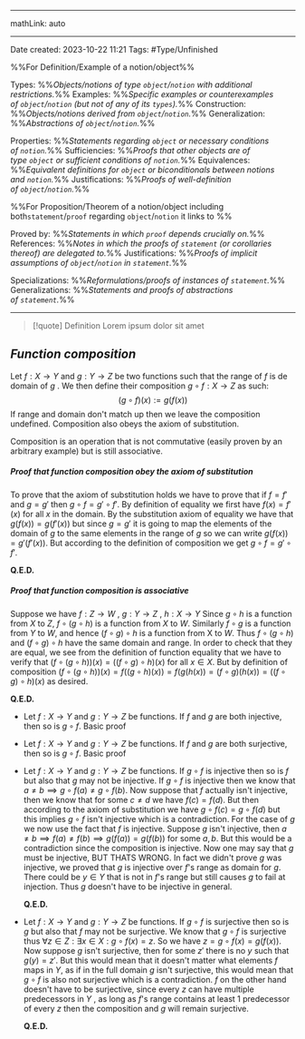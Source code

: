 
---

mathLink: auto

---
Date created: 2023-10-22 11:21
Tags: #Type/Unfinished 

%%For Definition/Example of a notion/object%%

Types: %%_Objects/notions of type `object`/`notion` with additional restrictions._%% 
Examples: %%_Specific examples or counterexamples of `object`/`notion` (but not of any of its `types`)._%%
Construction: %%_Objects/notions derived from `object`/`notion`._%%
Generalization: %%_Abstractions of `object`/`notion`._%%

Properties: %%_Statements regarding `object` or necessary conditions of `notion`._%%
Sufficiencies: %%_Proofs that other objects are of type `object` or sufficient conditions of `notion`._%%
Equivalences: %%_Equivalent definitions for `object` or biconditionals between notions and `notion`._%%
Justifications: %%_Proofs of well-definition of `object`/`notion`._%%

%%For Proposition/Theorem of a notion/object including both`statement`/`proof` regarding `object`/`notion` it links to %%

Proved by: %%_Statements in which `proof` depends crucially on._%%
References: %%_Notes in which the proofs of `statement` (or corollaries thereof) are delegated to._%%
Justifications: %%_Proofs of implicit assumptions of `object`/`notion` in `statement`._%%   

Specializations: %%_Reformulations/proofs of instances of `statement`._%%
Generalizations: %%_Statements and proofs of abstractions of `statement`._%%

---  



> [!quote] Definition
> Lorem ipsum dolor sit amet



## *Function composition* 

Let $f:X\rightarrow Y$ and $g:Y \rightarrow Z$ be two functions such that the range of $f$ is de domain of $g$ . We then define their composition $g\circ f:X\rightarrow Z$ as such:$$(g\circ f)(x):=g(f(x))$$If range and domain don't match up then we leave the composition undefined. Composition also obeys the axiom of substitution.

Composition is an operation that is not commutative (easily proven by an arbitrary example) but is still associative.


##### Proof that function composition obey the axiom of substitution

To prove that the axiom of substitution holds we have to prove that if $f=f'$ and $g=g'$ then $g \circ f=g'\circ f'$. By definition of equality we first have $f(x)=f'(x)$ for all $x$ in the domain. By the substitution axiom of equality we have that $g(f(x))=g(f'(x))$ but since $g=g'$ it is going to map the elements of the domain of $g$ to the same elements in the range of $g$ so we can write $g(f(x))=g'(f'(x))$. But according to the definition of composition we get $g \circ f =g' \circ f'$.

**Q.E.D.**


##### Proof that function composition is associative

Suppose we have $f:Z \rightarrow W$ , $g:Y \rightarrow Z$ , $h: X\rightarrow Y$
Since $g \circ h$ is a function from $X$ to $Z$, $f \circ(g \circ h)$ is a function from $X$ to $W$. Similarly $f \circ g$ is a function from $Y$ to $W$, and hence $(f \circ g) \circ h$ is a function from X to $W$. Thus $f \circ (g \circ h)$ and $(f \circ g) \circ h$ have the same domain and range. In order to check that they are equal, we see from the definition of function equality that we have to verify that $(f \circ (g\circ h))(x) = ((f \circ g)\circ h)(x)$ for all $x ∈ X$. But by definition of composition $(f \circ (g \circ h))(x) = f((g \circ h)(x)) = f(g(h(x)) = (f \circ g)(h(x)) = ((f \circ g) \circ h)(x)$ as desired.

**Q.E.D.**




- Let $f : X → Y$ and $g : Y → Z$ be functions. If $f$ and $g$ are both injective, then so is $g \circ f$.
	Basic proof
- Let $f : X → Y$ and $g : Y → Z$ be functions. If $f$ and $g$ are both surjective, then so is $g \circ f$.
	Basic proof
-  Let $f : X → Y$ and $g : Y → Z$ be functions. If $g\circ f$ is injective then so is $f$ but also that $g$ may not be injective.
	If $g\circ f$ is injective then we know that $a\neq b \implies g\circ f (a) \neq g \circ f (b)$. Now suppose that $f$ actually isn't injective, then we know that for some $c \neq d$ we have $f(c)=f(d)$. But then according to the axiom of substitution we have $g\circ f (c)=g\circ f(d)$ but this implies $g\circ f$ isn't injective which is a contradiction. For the case of $g$ we now use the fact that $f$ is injective. Suppose $g$ isn't injective, then $a\neq b \implies f(a)\neq f(b) \implies g(f(a))=g(f(b))$ for some $a,b$. But this would be a contradiction since the composition is injective. Now one may say that $g$ must be injective, BUT THATS WRONG. In fact we didn't prove $g$ was injective, we proved that $g$ is injective over $f$'s range as domain for $g$. There could be $y\in Y$ that is not in $f$'s range but still causes $g$ to fail at injection. Thus $g$ doesn't have to be injective in general.
	
	**Q.E.D.**
- Let $f : X → Y$ and $g : Y → Z$ be functions. If $g\circ f$ is surjective then so is $g$ but also that $f$ may not be surjective.
	We know that $g\circ f$ is surjective thus $\forall z \in Z:\exists x\in X: g\circ f(x)=z$. So we have $z=g\circ f (x) = g(f(x))$. Now suppose $g$ isn't surjective, then for some $z'$ there is no $y$ such that $g(y)=z'$. But this would mean that it doesn't matter what elements $f$ maps in $Y$, as if in the full domain $g$ isn't surjective, this would mean that $g\circ f$ is also not surjective which is a contradiction. $f$ on the other hand doesn't have to be surjective, since every $z$ can have multiple predecessors in $Y$ , as long as $f$'s range contains at least 1 predecessor of every $z$ then the composition and $g$ will remain surjective.
	
	**Q.E.D.**